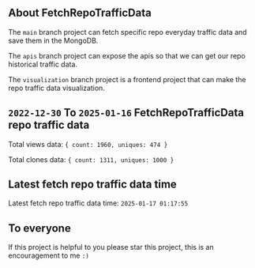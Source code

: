 ## About FetchRepoTrafficData

The `main` branch project can fetch specific repo everyday traffic data and save them in the MongoDB.

The `apis` branch project can expose the apis so that we can get our repo historical traffic data.

The `visualization` branch project is a frontend project that can make the repo traffic data visualization.

## `2022-12-30` To `2025-01-16` FetchRepoTrafficData repo traffic data

Total views data: `{ count: 1960, uniques: 474 }`

Total clones data: `{ count: 1311, uniques: 1000 }`

## Latest fetch repo traffic data time

Latest fetch repo traffic data time: `2025-01-17 01:17:55`

## To everyone

If this project is helpful to you please star this project, this is an encouragement to me `:)`



